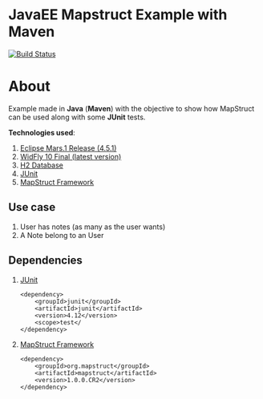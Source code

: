 JavaEE Mapstruct Example with Maven
===================
[![Build Status](https://travis-ci.org/nirodg/JavaEE_Mapstruct_Example.svg?branch=master)](https://travis-ci.org/nirodg/JavaEE_Mapstruct_Example)

# About
Example made in **Java** (**Maven**)  with the objective to show how MapStruct can be used along with some **JUnit** tests.

**Technologies used**:

1. [Eclipse Mars.1 Release (4.5.1)](https://eclipse.org/downloads/)
2. [WidFly 10 Final (latest version)](http://wildfly.org/downloads/) 
3. [H2 Database](http://www.h2database.com/html/main.html)
4. [JUnit](https://github.com/junit-team/junit/wiki/Download-and-Install) 
5. [MapStruct Framework](http://mapstruct.org) 

## Use case 
1. User has notes (as many as the user wants) 
2. A Note belong to an User

## Dependencies
 1. [JUnit](https://github.com/junit-team/junit/wiki/Download-and-Install) 
 
        <dependency>
            <groupId>junit</groupId>
            <artifactId>junit</artifactId>
            <version>4.12</version>
            <scope>test</
        </dependency>
 2. [MapStruct Framework](http://mapstruct.org) 
 
		<dependency>
            <groupId>org.mapstruct</groupId>
            <artifactId>mapstruct</artifactId>
            <version>1.0.0.CR2</version>
        </dependency>



